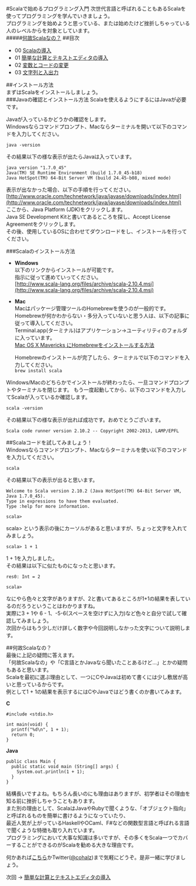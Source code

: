 #Scalaで始めるプログラミング入門
次世代言語と呼ばれることもあるScalaを使ってプログラミングを学んでいきましょう。  
プログラミングを始めようと思っている、または始めたけど挫折しちゃっている人のレベルからを対象としています。  
#####[何故Scalaなの？](https://github.com/cohalz/scala-for-programming-beginner#%E4%BD%95%E6%95%85scala%E3%81%AA%E3%81%AE-1)
##目次

- 00 [Scalaの導入](https://github.com/cohalz/scala-for-programming-beginner)
- 01 [簡単な計算とテキストエディタの導入](https://github.com/cohalz/scala-for-programming-beginner/tree/master/01)
- 02 [変数とコードの変更](https://github.com/cohalz/scala-for-programming-beginner/tree/master/02)
- 03 [文字列と入出力](https://github.com/cohalz/scala-for-programming-beginner/tree/master/03)

##インストール方法  
まずはScalaをインストールしましょう。  
###Javaの確認とインストール方法
Scalaを使えるようにするにはJavaが必要です。

Javaが入っているかどうかの確認をします。  
Windowsならコマンドプロンプト、Macならターミナルを開いて以下のコマンドを入力してください。
```
java -version
```
その結果以下の様な表示が出たらJavaは入っています。
```
java version "1.7.0_45"
Java(TM) SE Runtime Environment (build 1.7.0_45-b18)
Java HotSpot(TM) 64-Bit Server VM (build 24.45-b08, mixed mode)
```

表示が出なかった場合、以下の手順を行ってください。  
[http://www.oracle.com/technetwork/java/javase/downloads/index.html](http://www.oracle.com/technetwork/java/javase/downloads/index.html)  
ここから、Java Platform (JDK)をクリックします。  
Java SE Development Kitと書いてあるところを探し、Accept License Agreementをクリックします。  
その後、使用しているOSに合わせてダウンロードをし、インストールを行ってください。  

###Scalaのインストール方法
- **Windows**  
  以下のリンクからインストールが可能です。  
  指示に従って進めていってください。  
  [http://www.scala-lang.org/files/archive/scala-2.10.4.msi](http://www.scala-lang.org/files/archive/scala-2.10.4.msi)

- **Mac**  
  Macはパッケージ管理ツールのHomebrewを使うのが一般的です。  
  Homebrewが何かわからない・多分入っていないと思う人は、以下の記事に従って導入してください。  
  Terminal.app(ターミナル)はアプリケーション->ユーティリティのフォルダに入っています。  
  [Mac OS X Mavericks にHomebrewをインストールする方法](http://maezono.info/2013/12/14/1350)

  Homebrewのインストールが完了したら、ターミナルで以下のコマンドを入力してください。  
  ```brew install scala``` 
  
Windows/Macのどちらかでインストールが終わったら、一旦コマンドプロンプトやターミナルを閉じます。
もう一度起動してから、以下のコマンドを入力してScalaが入っているか確認します。  
```
scala -version
```  
  
その結果以下の様な表示が出れば成功です。おめでとうございます。  
```
Scala code runner version 2.10.2 -- Copyright 2002-2013, LAMP/EPFL
```

##Scalaコードを試してみましょう！  
Windowsならコマンドプロンプト、Macならターミナルを使い以下のコマンドを入力してください。  
```
scala
```  

その結果以下の表示が出ると思います。  
```  
Welcome to Scala version 2.10.2 (Java HotSpot(TM) 64-Bit Server VM, Java 1.7.0_45).
Type in expressions to have them evaluated.
Type :help for more information.

scala> 
```

scala> という表示の後にカーソルがあると思いますが、ちょっと文字を入れてみましょう。  
```
scala> 1 + 1
```  

1 + 1を入力しました。  
その結果は以下に似たものになったと思います。
```
res0: Int = 2

scala> 
```

なにやら色々と文字がありますが、2と書いてあるところが1+1の結果を表しているのだろうということはわかりますね。  
実際に3 + 1や 6 - 1、-5-6(スペースを空けずに入力)など色々と自分で試して確認してみましょう。  
次回からはもう少しだけ詳しく数字や今回説明しなかった文字について説明します。 


##何故Scalaなの？  
最後に上記の疑問に答えます。  
「何故Scalaなの」や「C言語とかJavaなら聞いたことあるけど...」とかの疑問もあると思います。  
Scalaを最初に選ぶ理由として、一つにCやJavaは初めて書くには少し敷居が高いと思っているからです。  
例として1 + 1の結果を表示するにはCやJavaではどう書くのか書いてみます。  

**C**  
```
#include <stdio.h>

int main(void) {
  printf("%d\n", 1 + 1);
  return 0;
}
```

**Java** 
```
public class Main {
  public static void main (String[] args) {
    System.out.println(1 + 1);
  }
} 
```

結構長いですよね。もちろん長いのにも理由はありますが、初学者はその理由を知る前に挫折しちゃうこともあります。  
また別の理由として、ScalaはJavaやRubyで聞くような、「オブジェクト指向」と呼ばれるものを簡単に書けるようになっていたり、  
最近人気が上がっているHaskellやOCaml、F#などの関数型言語と呼ばれる言語で聞くような特徴も取り入れています。  
プログラミングにおいて大事な知識は多いですが、その多くをScala一つでカバーすることができるのがScalaを勧める大きな理由です。

何かあれば[こちら](https://github.com/cohalz/scala-for-programming-beginner/issues/new)かTwitter([@cohalz](https://twitter.com/cohalz))まで気軽にどうぞ。是非一緒に学びましょう。

次回 -> [簡単な計算とテキストエディタの導入](https://github.com/cohalz/scala-for-programming-beginner/tree/master/01)
